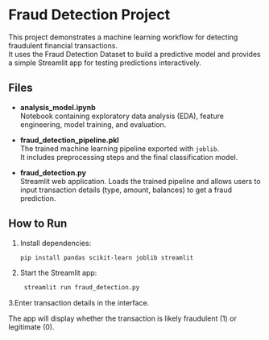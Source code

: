 # Fraud Detection Project

This project demonstrates a machine learning workflow for detecting fraudulent financial transactions.  
It uses the Fraud Detection Dataset to build a predictive model and provides a simple Streamlit app for testing predictions interactively.

## Files

- **analysis_model.ipynb**  
  Notebook containing exploratory data analysis (EDA), feature engineering, model training, and evaluation.

- **fraud_detection_pipeline.pkl**  
  The trained machine learning pipeline exported with `joblib`.  
  It includes preprocessing steps and the final classification model.

- **fraud_detection.py**  
  Streamlit web application. Loads the trained pipeline and allows users to input transaction details (type, amount, balances) to get a fraud prediction.

## How to Run

1. Install dependencies:
   ```bash
   pip install pandas scikit-learn joblib streamlit
2. Start the Streamlit app:
   ```bash
    streamlit run fraud_detection.py
3.Enter transaction details in the interface.

  The app will display whether the transaction is likely fraudulent (1) or legitimate (0).
